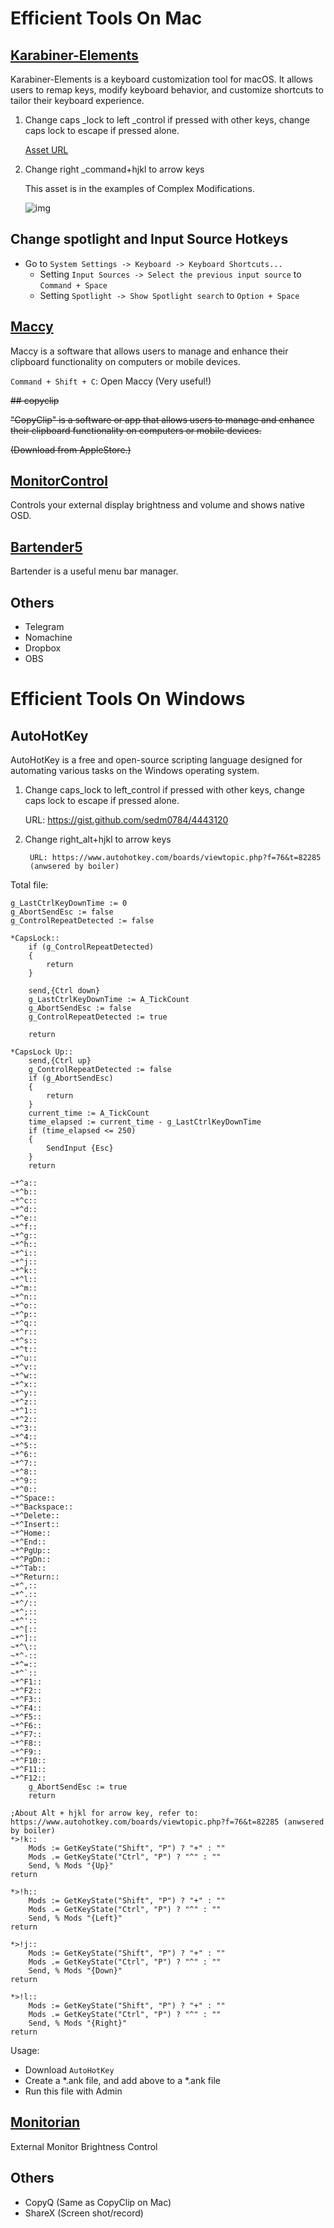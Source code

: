 # Efficient Tools On Mac

## [Karabiner-Elements](https://karabiner-elements.pqrs.org/)

Karabiner-Elements is a keyboard customization tool for macOS. It allows users to remap keys, modify keyboard behavior, and customize shortcuts to tailor their keyboard experience. 

1. Change caps _lock to left _control if pressed with other keys, change caps lock to escape if pressed alone.

	[Asset URL](https://ke-complex-modifications.pqrs.org/#caps_lock_tapped_escape_held_left_control)

2. Change right _command+hjkl to arrow keys

	This asset is in the examples of Complex Modifications.

	![img](./img/right_command.png)

## Change spotlight and Input Source Hotkeys

- Go to `System Settings -> Keyboard -> Keyboard Shortcuts...`
   - Setting `Input Sources -> Select the previous input source` to `Command + Space`
   - Setting `Spotlight -> Show Spotlight search` to `Option + Space`

## [Maccy](https://maccy.app)

Maccy is a software that allows users to manage and enhance their clipboard functionality on computers or mobile devices.

`Command + Shift + C`: Open Maccy (Very useful!) 

~~## copyclip~~

~~"CopyClip" is a software or app that allows users to manage and enhance their clipboard functionality on computers or mobile devices.~~

~~(Download from AppleStore.)~~

## [MonitorControl](https://github.com/MonitorControl/MonitorControl)

Controls your external display brightness and volume and shows native OSD.

## [Bartender5](https://www.macbartender.com)

Bartender is a useful menu bar manager.

## Others
- Telegram
- Nomachine
- Dropbox
- OBS

# Efficient Tools On Windows

## AutoHotKey

AutoHotKey is a free and open-source scripting language designed for automating various tasks on the Windows operating system. 


1. Change caps_lock to left_control if pressed with other keys, change caps lock to escape if pressed alone.

	URL: https://gist.github.com/sedm0784/4443120

2. Change right_alt+hjkl to arrow keys

        URL: https://www.autohotkey.com/boards/viewtopic.php?f=76&t=82285
        (anwsered by boiler)

Total file:
```
g_LastCtrlKeyDownTime := 0
g_AbortSendEsc := false
g_ControlRepeatDetected := false

*CapsLock::
    if (g_ControlRepeatDetected)
    {
        return
    }

    send,{Ctrl down}
    g_LastCtrlKeyDownTime := A_TickCount
    g_AbortSendEsc := false
    g_ControlRepeatDetected := true

    return

*CapsLock Up::
    send,{Ctrl up}
    g_ControlRepeatDetected := false
    if (g_AbortSendEsc)
    {
        return
    }
    current_time := A_TickCount
    time_elapsed := current_time - g_LastCtrlKeyDownTime
    if (time_elapsed <= 250)
    {
        SendInput {Esc}
    }
    return

~*^a::
~*^b::
~*^c::
~*^d::
~*^e::
~*^f::
~*^g::
~*^h::
~*^i::
~*^j::
~*^k::
~*^l::
~*^m::
~*^n::
~*^o::
~*^p::
~*^q::
~*^r::
~*^s::
~*^t::
~*^u::
~*^v::
~*^w::
~*^x::
~*^y::
~*^z::
~*^1::
~*^2::
~*^3::
~*^4::
~*^5::
~*^6::
~*^7::
~*^8::
~*^9::
~*^0::
~*^Space::
~*^Backspace::
~*^Delete::
~*^Insert::
~*^Home::
~*^End::
~*^PgUp::
~*^PgDn::
~*^Tab::
~*^Return::
~*^,::
~*^.::
~*^/::
~*^;::
~*^'::
~*^[::
~*^]::
~*^\::
~*^-::
~*^=::
~*^`::
~*^F1::
~*^F2::
~*^F3::
~*^F4::
~*^F5::
~*^F6::
~*^F7::
~*^F8::
~*^F9::
~*^F10::
~*^F11::
~*^F12::
    g_AbortSendEsc := true
    return

;About Alt + hjkl for arrow key, refer to: https://www.autohotkey.com/boards/viewtopic.php?f=76&t=82285 (anwsered by boiler)
*>!k::
	Mods := GetKeyState("Shift", "P") ? "+" : ""
	Mods .= GetKeyState("Ctrl", "P") ? "^" : ""
	Send, % Mods "{Up}"
return

*>!h::
	Mods := GetKeyState("Shift", "P") ? "+" : ""
	Mods .= GetKeyState("Ctrl", "P") ? "^" : ""
	Send, % Mods "{Left}"
return

*>!j::
	Mods := GetKeyState("Shift", "P") ? "+" : ""
	Mods .= GetKeyState("Ctrl", "P") ? "^" : ""
	Send, % Mods "{Down}"
return

*>!l::
	Mods := GetKeyState("Shift", "P") ? "+" : ""
	Mods .= GetKeyState("Ctrl", "P") ? "^" : ""
	Send, % Mods "{Right}"
return
```

Usage:
- Download `AutoHotKey`
- Create a *.ank file, and add above to a *.ank file
- Run this file with Admin

## [Monitorian](https://github.com/emoacht/Monitorian)
External Monitor Brightness Control

## Others

- CopyQ (Same as CopyClip on Mac)
- ShareX (Screen shot/record)
